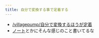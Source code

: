 ```yaml
---
title: 自分で変換する事で定着する
---
```


* [/villagepump/自分で変換するほうが定着](https://scrapbox.io/villagepump/自分で変換するほうが定着)
* [ノート](%E3%83%8E%E3%83%BC%E3%83%88.md)とかにそんな感じのこと書いてるな
